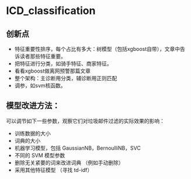 # ICD_classification
## 创新点
- 特征重要性排序，每个占比有多大：树模型（包括xgboost自带），文章中告诉读者那些特征重要。
- 把特征进行分类，如骑手特征、商家特征。
- 看看xgboost做离网预警那篇文章
- 整个架构：主诊断用分类，辅诊断用正则匹配
- 调参，如svm核函数。

## 模型改进方法：
可以调节如下一些参数，观察它们对垃圾邮件过滤的实际效果的影响：

- 训练数据的大小
- 词典的大小
- 机器学习模型，包括 GaussianNB，BernoulliNB，SVC
- 不同的 SVM 模型参数
- 删除无关紧要的词来改进词典 （例如手动删除）
- 采用其他特征模型 （寻找 td-idf）